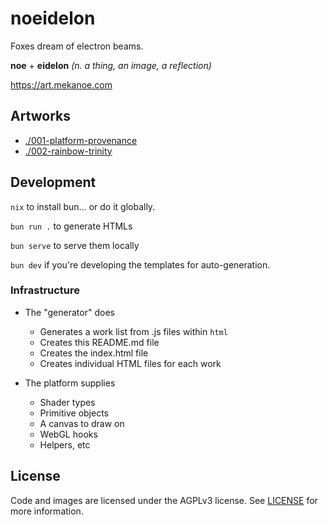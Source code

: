 # noeidelon

Foxes dream of electron beams.

**noe** + **eidelon** _(n. a thing, an image, a reflection)_

https://art.mekanoe.com

## Artworks

- [./001-platform-provenance](https://art.mekanoe.com/001-platform-provenance)
- [./002-rainbow-trinity](https://art.mekanoe.com/002-rainbow-trinity)

## Development

`nix` to install bun... or do it globally.

`bun run .` to generate HTMLs

`bun serve` to serve them locally

`bun dev` if you're developing the templates for auto-generation.

### Infrastructure

- The "generator" does

  - Generates a work list from .js files within `html`
  - Creates this README.md file
  - Creates the index.html file
  - Creates individual HTML files for each work

- The platform supplies
  - Shader types
  - Primitive objects
  - A canvas to draw on
  - WebGL hooks
  - Helpers, etc

## License

Code and images are licensed under the AGPLv3 license. See [LICENSE](./LICENSE) for more information.
